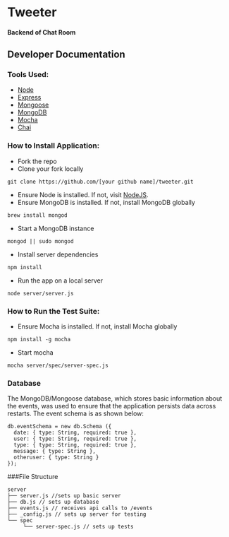 # Tweeter

#### Backend of Chat Room

## Developer Documentation
### Tools Used:

* [Node](https://nodejs.org/en/)
* [Express](http://expressjs.com/)
* [Mongoose](http://mongoosejs.com/)
* [MongoDB](https://www.mongodb.org/)
* [Mocha](https://mochajs.org/)
* [Chai](chaijs.com/)

### How to Install Application:
* Fork the repo
* Clone your fork locally
```
git clone https://github.com/[your github name]/tweeter.git
```
* Ensure Node is installed. If not, visit [NodeJS](https://nodejs.org/en).
* Ensure MongoDB is installed. If not, install MongoDB globally
```
brew install mongod
```
* Start a MongoDB instance 
```
mongod || sudo mongod
```
* Install server dependencies
```
npm install
```
* Run the app on a local server
```
node server/server.js
```

### How to Run the Test Suite:
* Ensure Mocha is installed. If not, install Mocha globally
```
npm install -g mocha
```
* Start mocha 
```
mocha server/spec/server-spec.js
```


### Database
The MongoDB/Mongoose database, which stores basic information about the events, was used to ensure that the application persists data across restarts. The event schema is as shown below:
```
db.eventSchema = new db.Schema ({
  date: { type: String, required: true },
  user: { type: String, required: true },
  type: { type: String, required: true },
  message: { type: String },
  otheruser: { type: String }
});

```

###File Structure
```
server
├── server.js //sets up basic server
├── db.js // sets up database
├── events.js // receives api calls to /events
├── _config.js // sets up server for testing
└── spec
     └── server-spec.js // sets up tests
```
